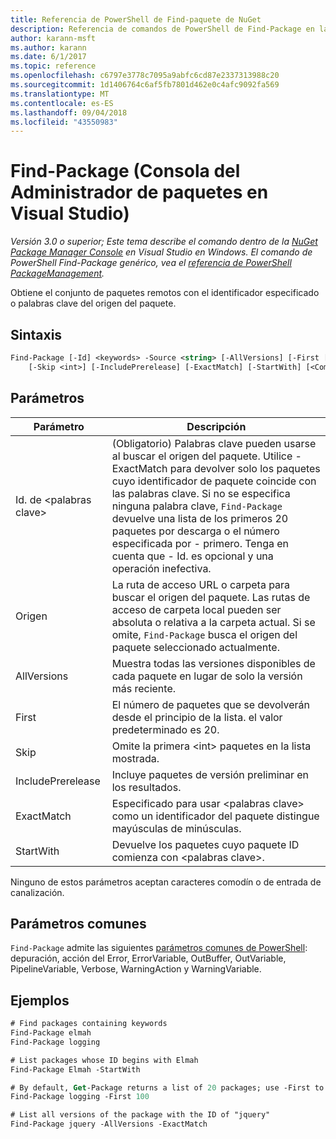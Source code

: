 ```yaml
---
title: Referencia de PowerShell de Find-paquete de NuGet
description: Referencia de comandos de PowerShell de Find-Package en la consola de administrador de paquetes de NuGet en Visual Studio.
author: karann-msft
ms.author: karann
ms.date: 6/1/2017
ms.topic: reference
ms.openlocfilehash: c6797e3778c7095a9abfc6cd87e2337313988c20
ms.sourcegitcommit: 1d1406764c6af5fb7801d462e0c4afc9092fa569
ms.translationtype: MT
ms.contentlocale: es-ES
ms.lasthandoff: 09/04/2018
ms.locfileid: "43550983"
---
```

# <a name="find-package-package-manager-console-in-visual-studio"></a>Find-Package (Consola del Administrador de paquetes en Visual Studio)

*Versión 3.0 o superior; Este tema describe el comando dentro de la [NuGet Package Manager Console](package-manager-console.md) en Visual Studio en Windows. El comando de PowerShell Find-Package genérico, vea el [referencia de PowerShell PackageManagement](/powershell/module/packagemanagement/?view=powershell-6).*

Obtiene el conjunto de paquetes remotos con el identificador especificado o palabras clave del origen del paquete.

## <a name="syntax"></a>Sintaxis

```ps
Find-Package [-Id] <keywords> -Source <string> [-AllVersions] [-First [<int>]]
    [-Skip <int>] [-IncludePrerelease] [-ExactMatch] [-StartWith] [<CommonParameters>]
```

## <a name="parameters"></a>Parámetros

| Parámetro | Descripción |
| --- | --- |
| Id. de &lt;palabras clave&gt; | (Obligatorio) Palabras clave pueden usarse al buscar el origen del paquete. Utilice - ExactMatch para devolver solo los paquetes cuyo identificador de paquete coincide con las palabras clave. Si no se especifica ninguna palabra clave, `Find-Package` devuelve una lista de los primeros 20 paquetes por descarga o el número especificada por - primero. Tenga en cuenta que - Id. es opcional y una operación inefectiva. |
| Origen | La ruta de acceso URL o carpeta para buscar el origen del paquete. Las rutas de acceso de carpeta local pueden ser absoluta o relativa a la carpeta actual. Si se omite, `Find-Package` busca el origen del paquete seleccionado actualmente. |
| AllVersions | Muestra todas las versiones disponibles de cada paquete en lugar de solo la versión más reciente. |
| First | El número de paquetes que se devolverán desde el principio de la lista. el valor predeterminado es 20. |
| Skip | Omite la primera &lt;int&gt; paquetes en la lista mostrada.  |
| IncludePrerelease | Incluye paquetes de versión preliminar en los resultados. |
| ExactMatch | Especificado para usar &lt;palabras clave&gt; como un identificador del paquete distingue mayúsculas de minúsculas. |
| StartWith | Devuelve los paquetes cuyo paquete ID comienza con &lt;palabras clave&gt;. |

Ninguno de estos parámetros aceptan caracteres comodín o de entrada de canalización.

## <a name="common-parameters"></a>Parámetros comunes

`Find-Package` admite las siguientes [parámetros comunes de PowerShell](http://go.microsoft.com/fwlink/?LinkID=113216): depuración, acción del Error, ErrorVariable, OutBuffer, OutVariable, PipelineVariable, Verbose, WarningAction y WarningVariable.

## <a name="examples"></a>Ejemplos

```ps
# Find packages containing keywords
Find-Package elmah
Find-Package logging

# List packages whose ID begins with Elmah
Find-Package Elmah -StartWith

# By default, Get-Package returns a list of 20 packages; use -First to show more
Find-Package logging -First 100

# List all versions of the package with the ID of "jquery"
Find-Package jquery -AllVersions -ExactMatch
```
